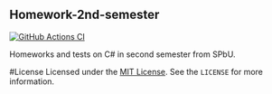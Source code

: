 ## Homework-2nd-semester
[![GitHub Actions CI](https://github.com/bulat-tsydendorzhiev/Homework-2nd-semester/actions/workflows/ci.yml/badge.svg)](https://github.com/bulat-tsydendorzhiev/Homework-2nd-semester/actions/workflows/ci.yml)

Homeworks and tests on C# in second semester from SPbU.

#License
Licensed under the [MIT License](https://opensource.org/licenses/MIT). See the `LICENSE` for more information.